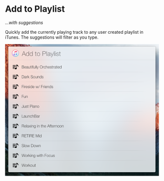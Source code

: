 # Add to Playlist
*...with suggestions*

Quickly add the currently playing track to any user created playlist in iTunes. The suggestions will filter as you type.

![alt text](Screenshots/addtoplaylist.png "Add to Playlist")
